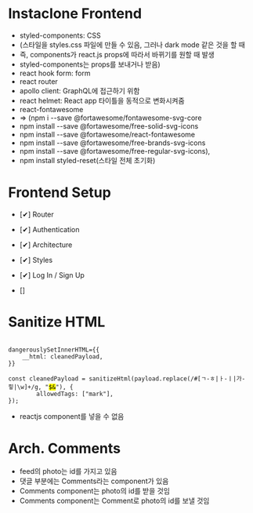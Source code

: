 # Instaclone Frontend

- styled-components: CSS
- (스타일을 styles.css 파일에 만들 수 있음, 그러나 dark mode 같은 것을 할 때
- 즉, components가 react.js props에 따라서 바뀌기를 원할 때 발생
- styled-components는 props를 보내거나 받음)
- react hook form: form
- react router
- apollo client: GraphQL에 접근하기 위함
- react helmet: React app 타이틀을 동적으로 변화시켜줌
- react-fontawesome
- => (npm i --save @fortawesome/fontawesome-svg-core
- npm install --save @fortawesome/free-solid-svg-icons
- npm install --save @fortawesome/react-fontawesome
- npm install --save @fortawesome/free-brands-svg-icons
- npm install --save @fortawesome/free-regular-svg-icons),
- npm install styled-reset(스타일 전체 초기화)

# Frontend Setup

- [✔] Router
- [✔] Authentication
- [✔] Architecture
- [✔] Styles
- [✔] Log In / Sign Up

- []

# Sanitize HTML

<pre><code>
dangerouslySetInnerHTML={{
    __html: cleanedPayload,
}}

const cleanedPayload = sanitizeHtml(payload.replace(/#[ㄱ-ㅎ|ㅏ-ㅣ|가-힣|\w]+/g, "<mark>$&</mark>"), {
        allowedTags: ["mark"],
});
</code></pre>

- reactjs component를 넣을 수 없음

# Arch. Comments

- feed의 photo는 id를 가지고 있음
- 댓글 부분에는 Comments라는 component가 있음
- Comments component는 photo의 id를 받을 것임
- Comments component는 Comment로 photo의 id를 보낼 것임
